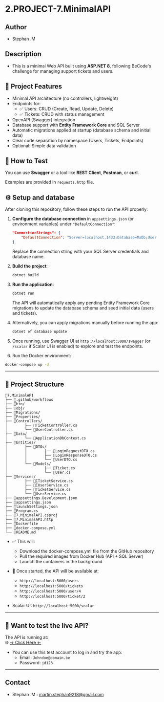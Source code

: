 ﻿# 2.PROJECT-7.MinimalAPI

## Author
- Stephan .M

## Description
- This is a minimal Web API built using **ASP.NET 8**, following BeCode's challenge for managing support tickets and users.

## 🚀 Project Features

- Minimal API architecture (no controllers, lightweight)
- Endpoints for:
  - ✅ Users: CRUD (Create, Read, Update, Delete)
  - ✅ Tickets: CRUD with status management
- OpenAPI (Swagger) integration
- Database support with **Entity Framework Core** and SQL Server
- Automatic migrations applied at startup (database schema and initial data)
- Clear code separation by namespace (Users, Tickets, Endpoints)
- Optional: Simple data validation

## 🧪 How to Test

You can use **Swagger** or a tool like **REST Client**, **Postman**, or **curl**.

Examples are provided in `requests.http` file.

## ⚙️ Setup and database

After cloning this repository, follow these steps to run the API properly:

1. **Configure the database connection** in `appsettings.json` (or environment variables) under `"DefaultConnection"`:
   ```json
   "ConnectionStrings": {
       "DefaultConnection": "Server=localhost,1433;Database=MaDb;User Id=sa;Password=YourPassword;TrustServerCertificate=True;"
   }
   ```
   Replace the connection string with your SQL Server credentials and database name.

2. **Build the project**:
   ```bash
   dotnet build
   ```

3. **Run the application**:
   ```bash
   dotnet run
   ```
   The API will automatically apply any pending Entity Framework Core migrations to update the database schema and seed initial data (users and tickets).

4. Alternatively, you can apply migrations manually before running the app:
   ```bash
   dotnet ef database update
   ```

5. Once running, use Swagger UI at `http://localhost:5000/swagger` (or `/scalar` if Scalar UI is enabled) to explore and test the endpoints.


6. Run the Docker environment:
```bash
docker-compose up -d
```
---

## 📂 Project Structure
```plaintext
📁7.MinimalAPI
├── 📁.github/workflows
├── 📁bin/
├── 📁obj/
├── 📁Migrations/
├── 📁Properties/
├── 📁Controllers/
│        ├── 📄TicketController.cs
│        └── 📄UserController.cs
├── 📁Data/
│        └── 📄ApplicationDbContext.cs
├── 📁Entities/
│        ├── 📁DTOs/
│        │        ├── 📄LoginRequestDTO.cs
│        │        ├── 📄LoginResponseDTO.cs
│        │        └── 📄UserDTO.cs
│        └── 📁Models/
│                 ├── 📄Ticket.cs
│                 └── 📄User.cs
├── 📁Services/
│        ├── 📄ITicketService.cs
│        ├── 📄IUserService.cs
│        ├── 📄TicketService.cs
│        └── 📄UserService.cs
├── 📄appsettings.Development.json
├── 📄appsettings.json
├── 📄launchSettings.json
├── 📄Program.cs
├── 📄7.MinimalAPI.csproj
├── 📄7.MinimalAPI.http
├── 📄Dockerfile
├── 📄docker-compose.yml
└── 📄README.md
```

- ✅ This will:
  - Download the docker-compose.yml file from the GitHub repository
  - Pull the required images from Docker Hub (API + SQL Server)
  - Launch the containers in the background

- 🔗 Once started, the API will be available at:
  - `http://localhost:5000/users`
  - `http://localhost:5000/tickets`
  - `http://localhost:5000/user/4`
  - `http://localhost:5000/ticket/2`

- Scalar UI: `http://localhost:5000/scalar`

---

## 💬 Want to test the live API?

The API is running at:  
🌐 [→ Click Here ←](http://217.145.72.16:5000/scalar)
- You can use this test account to log in and try the app:
  - Email: `Johndoe@domain.be`
  - Password: `jd123`


---

## Contact
- Stephan .M : martin.stephan9218@gmail.com

